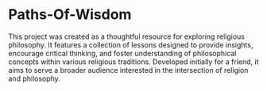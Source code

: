 # Paths-Of-Wisdom
This project was created as a thoughtful resource for exploring religious philosophy. It features a collection of lessons designed to provide insights, encourage critical thinking, and foster understanding of philosophical concepts within various religious traditions. Developed initially for a friend, it aims to serve a broader audience interested in the intersection of religion and philosophy.
